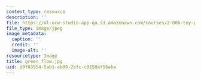 ```yaml
---
content_type: resource
description: ''
file: https://ol-ocw-studio-app-qa.s3.amazonaws.com/courses/2-00b-toy-product-design-spring-2008/d9f039545ab1ab092bfcc0150af56aba_green_flow.jpg
file_type: image/jpeg
image_metadata:
  caption: ''
  credit: ''
  image-alt: ''
resourcetype: Image
title: green_flow.jpg
uid: d9f03954-5ab1-ab09-2bfc-c0150af56aba
---
```

